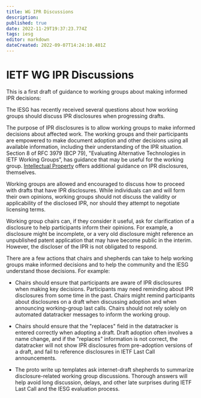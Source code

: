 ```yaml
---
title: WG IPR Discussions
description: 
published: true
date: 2022-11-29T19:37:23.774Z
tags: iesg
editor: markdown
dateCreated: 2022-09-07T14:24:10.401Z
---
```


# IETF WG IPR Discussions
This is a first draft of guidance to working groups about making informed IPR decisions:

The IESG has recently received several questions about how working groups should discuss IPR disclosures when progressing drafts. 

The purpose of IPR disclosures is to allow working groups to make informed decisions about affected work. The working groups and their participants are empowered to make document adoption and other decisions using all available information, including their understanding of the IPR situation. Section 8 of RFC 3979 (BCP 79), "Evaluating Alternative Technologies in IETF Working Groups”, has guidance that may be useful for the working group. [Intellectual Property](/group/iesg/intellectualproperty) offers additional guidance on IPR disclosures, themselves.

Working groups are allowed and encouraged to discuss how to proceed with drafts that have IPR disclosures. While individuals can and will form their own opinions, working groups should not discuss the validity or applicability of the disclosed IPR, nor should they attempt to negotiate licensing terms. 

Working group chairs can, if they consider it useful, ask for clarification of a disclosure to help participants inform their opinions. For example, a disclosure might be incomplete, or a very old disclosure might reference an unpublished patent application that may have become public in the interim. However, the discloser of the IPR is not obligated to respond.

There are a few actions that chairs and shepherds can take to help working groups make informed decisions and to help the community and the IESG understand those decisions. For example:

- Chairs should ensure that participants are aware of IPR disclosures when making key decisions. Participants may need reminding about IPR disclosures from some time in the past. Chairs might remind participants about  disclosures on a draft when discussing adoption and when announcing working-group last calls.  Chairs should not rely solely on automated datatracker messages to inform the working group.

- Chairs should ensure that the "replaces" field in the datatracker is entered correctly when adopting a draft. Draft adoption often involves a name change, and if the "replaces" information is not correct, the datatracker will not show IPR disclosures from pre-adoption versions of a draft, and fail to reference disclosures in IETF Last Call announcements.

- The proto write up templates ask internet-draft shepherds to summarize disclosure-related working group discussions. Thorough answers will help avoid long discussion, delays, and other late surprises during IETF Last Call and the IESG evaluation process.

